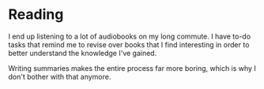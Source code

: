 # Reading

I end up listening to a lot of audiobooks on my long commute. I have to-do tasks that remind me to revise over books that I find interesting in order to better understand the knowledge I've gained.

Writing summaries makes the entire process far more boring, which is why I don't bother with that anymore.
